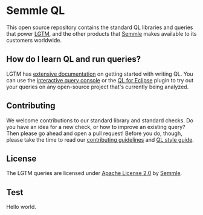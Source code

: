 # Semmle QL

This open source repository contains the standard QL libraries and queries that power [LGTM](https://lgtm.com), and the other products that [Semmle](https://semmle.com) makes available to its customers worldwide.

## How do I learn QL and run queries?

LGTM has [extensive documentation](https://lgtm.com/help/ql/introduction-to-ql) on getting started with writing QL.
You can use the [interactive query console](https://lgtm.com/help/lgtm/using-query-console) or the [QL for Eclipse](https://lgtm.com/help/lgtm/running-queries-ide) plugin to try out your queries on any open-source project that's currently being analyzed.

## Contributing

We welcome contributions to our standard library and standard checks. Do you have an idea for a new check, or how to improve an existing query? Then please go ahead and open a pull request! Before you do, though, please take the time to read our [contributing guidelines](CONTRIBUTING.md) and [QL style guide](docs/ql-style-guide.md).

## License

The LGTM queries are licensed under [Apache License 2.0](LICENSE) by [Semmle](https://semmle.com).

## Test

Hello world.
